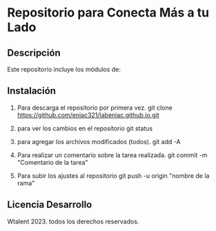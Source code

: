 # Repositorio para Conecta Más a tu Lado 

## Descripción 
<p>Este repositorio incluye los módulos de:</p>


## Instalación
1. Para descarga el repositorio por primera vez.
git clone https://github.com/eniac321/labeniac.github.io.git

2. para ver los cambios en el repositorio
git status

3. para agregar los archivos modificados (todos).
git add -A

4. Para realizar un comentario sobre la tarea realizada.
git commit -m "Comentario de la tarea"

5. Para subir los ajustes al repositorio
git push -u origin "nombre de la rama"

## Licencia Desarrollo
Wtalent 2023. todos los derechos reservados.
